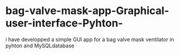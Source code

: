 # bag-valve-mask-app-Graphical-user-interface-Pyhton-
 i have developped a simple GUI app for a bag valve mask ventilator in pyhton and MySQLdatabase
